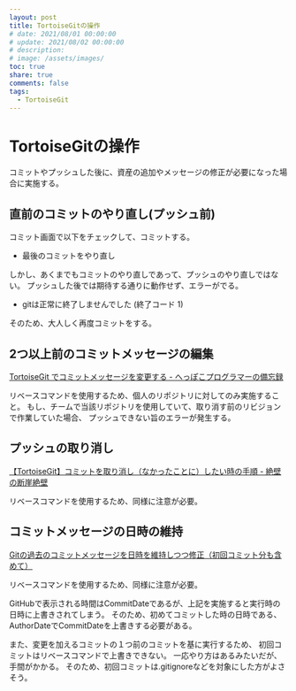 ```yaml
---
layout: post
title: TortoiseGitの操作
# date: 2021/08/01 00:00:00
# update: 2021/08/02 00:00:00
# description: 
# image: /assets/images/
toc: true
share: true
comments: false
tags:
  - TortoiseGit
---
```


# TortoiseGitの操作

コミットやプッシュした後に、資産の追加やメッセージの修正が必要になった場合に実施する。


## 直前のコミットのやり直し(プッシュ前)

コミット画面で以下をチェックして、コミットする。

  - 最後のコミットをやり直し

しかし、あくまでもコミットのやり直しであって、プッシュのやり直しではない。
プッシュした後では期待する通りに動作せず、エラーがでる。

  - gitは正常に終了しませんでした (終了コード 1)

そのため、大人しく再度コミットをする。


## 2つ以上前のコミットメッセージの編集

[TortoiseGit でコミットメッセージを変更する - へっぽこプログラマーの備忘録
](https://kuttsun.blogspot.com/2017/10/tortoisegit.html)

リベースコマンドを使用するため、個人のリポジトリに対してのみ実施すること。
もし、チームで当該リポジトリを使用していて、取り消す前のリビジョンで作業していた場合、
プッシュできない旨のエラーが発生する。


## プッシュの取り消し

[【TortoiseGit】コミットを取り消し（なかったことに）したい時の手順 - 絶壁の断崖絶壁
](https://zeppeki-blog.com/2017/09/14/tortoisegit/)

リベースコマンドを使用するため、同様に注意が必要。


## コミットメッセージの日時の維持

[Gitの過去のコミットメッセージを日時を維持しつつ修正（初回コミット分も含めて）
](https://www.kreyysyy.net/2020/12/19/1477/)

リベースコマンドを使用するため、同様に注意が必要。

GitHubで表示される時間はCommitDateであるが、上記を実施すると実行時の日時に上書きされてしまう。
そのため、初めてコミットした時の日時である、AuthorDateでCommitDateを上書きする必要がある。

また、変更を加えるコミットの１つ前のコミットを基に実行するため、
初回コミットはリベースコマンドで上書きできない。
一応やり方はあるみたいだが、手間がかかる。
そのため、初回コミットは.gitignoreなどを対象にした方がよさそう。

